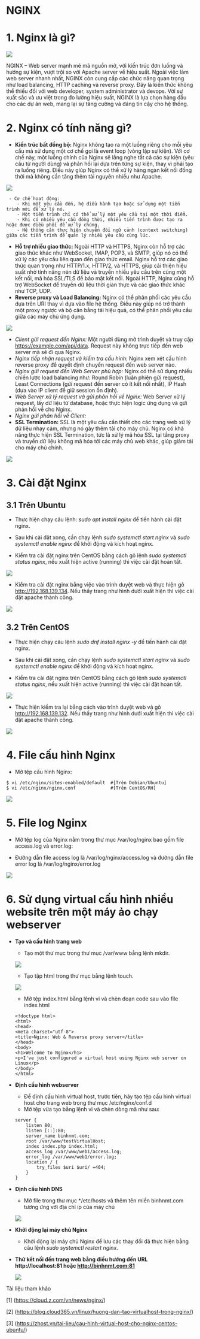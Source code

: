 # NGINX
# 1. Nginx là gì?

![](../imgs/10.png)

NGINX – Web server mạnh mẽ mã nguồn mở, với kiến trúc đơn luồng và hướng sự kiện, vượt trội so với Apache server về hiệu suất. Ngoài việc làm web server nhanh nhất, NGINX còn cung cấp các chức năng quan trọng như load balancing, HTTP caching và reverse proxy. Đây là kiến thức không thể thiếu đối với web developer, system administrator và devops. Với sự xuất sắc và ưu việt trong đo lường hiệu suất, NGINX là lựa chọn hàng đầu cho các dự án web, mang lại sự tăng cường và đáng tin cậy cho hệ thống.
# 2. Nginx có tính năng gì?
- **Kiến trúc bất đồng bộ:** Nginx không tạo ra một luồng riêng cho mỗi yêu cầu mà sử dụng một cơ chế gọi là event loop (vòng lặp sự kiện). Với cơ chế này, một luồng chính của Nginx sẽ lắng nghe tất cả các sự kiện (yêu cầu từ người dùng) và phản hồi lại dựa trên từng sự kiện, thay vì phải tạo ra luồng riêng. Điều này giúp Nginx có thể xử lý hàng ngàn kết nối đồng thời mà không cần tăng thêm tài nguyên nhiều như Apache.

![](../imgs/7.png)

     - Cơ chế hoạt động:
        - Khi một yêu cầu đến, hệ điều hành tạo hoặc sử dụng một tiến trình mới để xử lý nó.
        - Một tiến trình chỉ có thể xử lý một yêu cầu tại một thời điểm.
        - Khi có nhiều yêu cầu đồng thời, nhiều tiến trình được tạo ra hoặc được điều phối để xử lý chúng.
        - Hệ thống cần thực hiện chuyển đổi ngữ cảnh (context switching) giữa các tiến trình để quản lý nhiều yêu cầu cùng lúc.
         
- **Hỗ trợ nhiều giao thức:** Ngoài HTTP và HTTPS, Nginx còn hỗ trợ các giao thức khác như WebSocket, IMAP, POP3, và SMTP, giúp nó có thể xử lý các yêu cầu liên quan đến giao thức email. Nginx hỗ trợ các giao thức quan trọng như HTTP/1.x, HTTP/2, và HTTPS, giúp cải thiện hiệu suất nhờ tính năng nén dữ liệu và truyền nhiều yêu cầu trên cùng một kết nối, mã hóa SSL/TLS để bảo mật kết nối. Ngoài HTTP, Nginx cũng hỗ trợ WebSocket để truyền dữ liệu thời gian thực và các giao thức khác như TCP, UDP.
- **Reverse proxy và Load Balancing:** Nginx có thể phân phối các yêu cầu dựa trên URI thay vì dựa vào file hệ thống. Điều này giúp nó trở thành một proxy ngược và bộ cân bằng tải hiệu quả, có thể phân phối yêu cầu giữa các máy chủ ứng dụng.

![](../imgs/8.png)

   - *Client gửi request đến Nginx:* Một người dùng mở trình duyệt và truy cập https://example.com/api/data. Request này không trực tiếp đến web server mà sẽ đi qua Nginx.
   - *Nginx tiếp nhận request và kiểm tra cấu hình:* Nginx xem xét cấu hình reverse proxy để quyết định chuyển request đến web server nào.
   - *Nginx gửi request đến Web Server phù hợp:* Nginx có thể sử dụng nhiều chiến lược load balancing như: Round Robin (luân phiên gửi request), Least Connections (gửi request đến server có ít kết nối nhất), IP Hash (dựa vào IP client để giữ session ổn định).
   - *Web Server xử lý request và gửi phản hồi về Nginx:* Web Server xử lý request, lấy dữ liệu từ database, hoặc thực hiện logic ứng dụng và gửi phản hồi về cho Nginx.
   - *Nginx gửi phản hồi về Client:* 
- **SSL Termination:** SSL là một yêu cầu cần thiết cho các trang web xử lý dữ liệu nhạy cảm, nhưng nó gây thêm tải cho máy chủ. Nginx có khả năng thực hiện SSL Termination, tức là xử lý mã hóa SSL tại tầng proxy và truyền dữ liệu không mã hóa tới các máy chủ web khác, giúp giảm tải cho máy chủ chính.

![](../imgs/9.png)
# 3. Cài đặt Nginx 
## 3.1 Trên Ubuntu
- Thực hiện chạy câu lệnh: *sudo apt install nginx* để tiến hành cài đặt nginx.

- Sau khi cài đặt xong, cần chạy lệnh *sudo systemctl start nginx* và *sudo systemctl enable nginx* để khởi động và kích hoạt nginx.

- Kiểm tra cài đặt nginx trên CentOS bằng cách gõ lệnh *sudo systemctl status nginx*, nếu xuất hiện active (running) thì việc cài đặt hoàn tất.

![](../imgs/17.png)

- Kiểm tra cài đặt nginx bằng việc vào trình duyệt web và thực hiện gõ http://192.168.139.134. Nếu thấy trang như hình dưới xuất hiện thì việc cài đặt apache thành công.

![](../imgs/28.png)
## 3.2 Trên CentOS
- Thực hiện chạy câu lệnh *sudo dnf install nginx -y* để tiến hành cài đặt nginx.

- Sau khi cài đặt xong, cần chạy lệnh *sudo systemctl start nginx* và *sudo systemctl enable nginx* để khởi động và kích hoạt nginx.

- Kiểm tra cài đặt nginx trên CentOS bằng cách gõ lệnh *sudo systemctl status nginx*, nếu xuất hiện active (running) thì việc cài đặt hoàn tất.

![](../imgs/16.png)

- Thực hiện kiểm tra lại bằng cách vào trình duyệt web và gõ http://192.168.139.132. Nếu thấy trang như hình dưới xuất hiện thì việc cài đặt apache thành công.

![](../imgs/28.png)

# 4. File cấu hình Nginx
- Mở tệp cấu hình Nginx:
```
$ vi /etc/nginx/sites-enabled/default  #[Trên Debian/Ubuntu]
$ vi /etc/nginx/nginx.conf             #[Trên CentOS/RH]
```

![](../imgs/18.png)
# 5. File log Nginx
- Mở tệp log của Nginx nằm trong thư mục /var/log/nginx bao gồm file access.log và error.log:

- Đường dẫn file access log là /var/log/nginx/access.log và đường dẫn file error log là /var/log/nginx/error.log

![](../imgs/32.png)
# 6. Sử dụng virtual cấu hình nhiều website trên một máy ảo chạy webserver
- **Tạo và cấu hình trang web**
  - Tạo một thư mục trong thư mục /var/www bằng lệnh mkdir. 

   ![](../imgs/21.png)

  - Tạo tập html trong thư mục bằng lệnh touch.
  
   ![](../imgs/22.png)

  - Mở tệp index.html bằng lệnh vi và chèn đoạn code sau vào file index.html
  
   ```
   <!doctype html>
  <html>
  <head>
  <meta charset="utf-8">
  <title>Nginx: Web & Reverse proxy server</title>
  </head>
   <body>
   <h1>Welcome to Nginx</h1>
   <p>I've just configured a virtual host using Nginx web server on Linux</p>
  </body>
  </html>
    ```

- **Định cấu hình webserver**
   - Để định cấu hình virtual host, trước tiên, hãy tạo tệp cấu hình virtual host cho trang web trong thư mục /etc/nginx/conf.d
   - Mở tệp vừa tạo bằng lệnh vi và chèn dòng mã như sau:
   
   ```
   server {
       listen 80;
       listen [::]:80;
       server_name binhnmt.com;
       root /var/www/testVirtualHost;
       index index.php index.html;
       access_log /var/www/web1/access.log;
       error_log /var/www/web1/error.log;
       location / {
           try_files $uri $uri/ =404;
       }
   }
   ```

- **Định cấu hình DNS**
    - Mở file trong thư mục */etc/hosts và thêm tên miền binhnmt.com tương ứng với địa chỉ ip của máy chủ

   ![](../imgs/29.png)

- **Khởi động lại máy chủ Nginx**
   - Khởi động lại máy chủ Nginx để lưu các thay đổi đã thực hiện bằng câu lệnh *sudo systemctl restart nginx*.

- **Thử kết nối đến trang web bằng điều hướng đến URL http://localhost:81 hoặc http://binhnmt.com:81**

   ![](../imgs/25.png)

Tài liệu tham khảo

[1] (https://cloud.z.com/vn/news/nginx/)

[2] (https://blog.cloud365.vn/linux/huong-dan-tao-virtualhost-trong-nginx/)

[3] (https://zhost.vn/tai-lieu/cau-hinh-virtual-host-cho-nginx-centos-ubuntu/)
